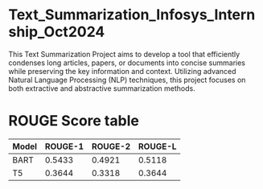# Text_Summarization_Infosys_Internship_Oct2024
This Text Summarization Project aims to develop a tool that efficiently condenses long articles, papers, or documents into concise summaries while preserving the key information and context. Utilizing advanced Natural Language Processing (NLP) techniques, this project focuses on both extractive and abstractive summarization methods.

# ROUGE Score table

| Model      | ROUGE-1           | ROUGE-2           | ROUGE-L           |
|:-----------|-------------------|:------------------|:------------------|
| BART       | 0.5433            | 0.4921            | 0.5118            |
| T5         | 0.3644            | 0.3318            | 0.3644            |
